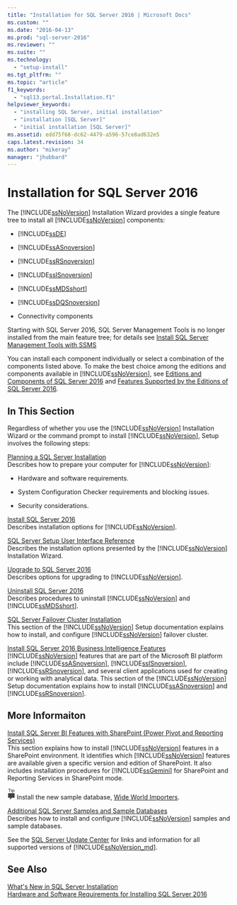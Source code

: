 ```yaml
---
title: "Installation for SQL Server 2016 | Microsoft Docs"
ms.custom: ""
ms.date: "2016-04-13"
ms.prod: "sql-server-2016"
ms.reviewer: ""
ms.suite: ""
ms.technology: 
  - "setup-install"
ms.tgt_pltfrm: ""
ms.topic: "article"
f1_keywords: 
  - "sql13.portal.Installation.f1"
helpviewer_keywords: 
  - "installing SQL Server, initial installation"
  - "installation [SQL Server]"
  - "initial installation [SQL Server]"
ms.assetid: edd75f68-dc62-4479-a596-57ce8ad632e5
caps.latest.revision: 34
ms.author: "mikeray"
manager: "jhubbard"
---
```

# Installation for SQL Server 2016
  The [!INCLUDE[ssNoVersion](../../../a9notintoc/includes/ssnoversion-md.md)] Installation Wizard provides a single feature tree to install all [!INCLUDE[ssNoVersion](../../../a9notintoc/includes/ssnoversion-md.md)] components:  
  
-   [!INCLUDE[ssDE](../../../a9notintoc/includes/ssde-md.md)]  
  
-   [!INCLUDE[ssASnoversion](../../../a9notintoc/includes/ssasnoversion-md.md)]  
  
-   [!INCLUDE[ssRSnoversion](../../../a9notintoc/includes/ssrsnoversion-md.md)]  
  
-   [!INCLUDE[ssISnoversion](../../../a9notintoc/includes/ssisnoversion-md.md)]  
  
-   [!INCLUDE[ssMDSshort](../../../a9notintoc/includes/ssmdsshort-md.md)]  
  
-   [!INCLUDE[ssDQSnoversion](../../../a9retired/includes/ssdqsnoversion-md.md)]  
  
-   Connectivity components  
  
 Starting with SQL Server 2016, SQL Server Management Tools is no longer installed from  the main feature tree; for details see [Install SQL Server Management Tools with SSMS](../../../a9retired/install-sql-server-management-tools-ssms.md)  
  
 You can install each component individually or select a combination of the components listed above. To make the best choice among the editions and components available in [!INCLUDE[ssNoVersion](../../../a9notintoc/includes/ssnoversion-md.md)], see [Editions and Components of SQL Server 2016](../../../sql-server/editions-and-components-of-sql-server-2016.md) and [Features Supported by the Editions of SQL Server 2016](../Topic/Features%20Supported%20by%20the%20Editions%20of%20SQL%20Server%202016.md).  
  
## In This Section  
 Regardless of whether you use the [!INCLUDE[ssNoVersion](../../../a9notintoc/includes/ssnoversion-md.md)] Installation Wizard or the command prompt to install [!INCLUDE[ssNoVersion](../../../a9notintoc/includes/ssnoversion-md.md)], Setup involves the following steps:  
  
 [Planning a SQL Server Installation](../../../sql-server/install/planning-a-sql-server-installation.md)  
 Describes how to prepare your computer for [!INCLUDE[ssNoVersion](../../../a9notintoc/includes/ssnoversion-md.md)]:  
  
-   Hardware and software requirements.  
  
-   System Configuration Checker requirements and blocking issues.  
  
-   Security considerations.  
  
 [Install SQL Server 2016](../../../database-engine/install/windows/install-sql-server.md)  
 Describes installation options for [!INCLUDE[ssNoVersion](../../../a9notintoc/includes/ssnoversion-md.md)].  
  
 [SQL Server Setup User Interface Reference](../../../a9retired/sql-server-setup-user-interface-reference.md)  
 Describes the installation options presented by the [!INCLUDE[ssNoVersion](../../../a9notintoc/includes/ssnoversion-md.md)] Installation Wizard.  
  
 [Upgrade to SQL Server 2016](../../../database-engine/install/windows/upgrade-sql-server.md)  
 Describes options for upgrading to [!INCLUDE[ssNoVersion](../../../a9notintoc/includes/ssnoversion-md.md)].  
  
 [Uninstall SQL Server 2016](../../../sql-server/install/uninstall-sql-server.md)  
 Describes procedures to uninstall [!INCLUDE[ssNoVersion](../../../a9notintoc/includes/ssnoversion-md.md)] and [!INCLUDE[ssMDSshort](../../../a9notintoc/includes/ssmdsshort-md.md)].  
  
 [SQL Server Failover Cluster Installation](../../../sql-server/failover-clusters/install/sql-server-failover-cluster-installation.md)  
 This section of the [!INCLUDE[ssNoVersion](../../../a9notintoc/includes/ssnoversion-md.md)] Setup documentation explains how to install, and configure [!INCLUDE[ssNoVersion](../../../a9notintoc/includes/ssnoversion-md.md)] failover cluster.  
  
 [Install SQL Server 2016 Business Intelligence Features](../../../sql-server/install/install-sql-server-business-intelligence-features.md)  
 [!INCLUDE[ssNoVersion](../../../a9notintoc/includes/ssnoversion-md.md)] features that are part of the Microsoft BI platform include [!INCLUDE[ssASnoversion](../../../a9notintoc/includes/ssasnoversion-md.md)], [!INCLUDE[ssISnoversion](../../../a9notintoc/includes/ssisnoversion-md.md)], [!INCLUDE[ssRSnoversion](../../../a9notintoc/includes/ssrsnoversion-md.md)], and several client applications used for creating or working with analytical data. This section of the [!INCLUDE[ssNoVersion](../../../a9notintoc/includes/ssnoversion-md.md)] Setup documentation explains how to install [!INCLUDE[ssASnoversion](../../../a9notintoc/includes/ssasnoversion-md.md)] and [!INCLUDE[ssRSnoversion](../../../a9notintoc/includes/ssrsnoversion-md.md)].  
  
## More Informaiton  
 [Install SQL Server BI Features with SharePoint &#40;Power Pivot and Reporting Services&#41;](../../../a9retired/3166107c-30c2-468e-bb1b-bb42b79b37c3.md)  
 This section explains how to install [!INCLUDE[ssNoVersion](../../../a9notintoc/includes/ssnoversion-md.md)] features in a SharePoint environment. It identifies which [!INCLUDE[ssNoVersion](../../../a9notintoc/includes/ssnoversion-md.md)] features are available given a specific version and edition of SharePoint. It also includes installation procedures for [!INCLUDE[ssGemini](../../../a9notintoc/includes/ssgemini-md.md)] for SharePoint and Reporting Services in SharePoint mode.  
  
 ![ssrs_fyi_note](../../../a9retired/media/ssrs-fyi-note.png) Install the new sample database, [Wide World Importers](https://msdn.microsoft.com/library/mt734199(v=sql.1).aspx). 
  
 [Additional SQL Server Samples and Sample Databases](http://sqlserversamples.codeplex.com/)  
 Describes how to install and configure [!INCLUDE[ssNoVersion](../../../a9notintoc/includes/ssnoversion-md.md)] samples and sample databases.  
  
See the [SQL Server Update Center](https://msdn.microsoft.com/library/ff803383.aspx) for links and information for all supported versions of [!INCLUDE[ssNoVersion_md](../../../a9notintoc/includes/ssnoversion-md.md)].  
  
## See Also  
 [What's New in SQL Server Installation](../../../sql-server/install/what-s-new-in-sql-server-installation.md)   
 [Hardware and Software Requirements for Installing SQL Server 2016](../../../sql-server/install/hardware-and-software-requirements-for-installing-sql-server.md)  
  
  